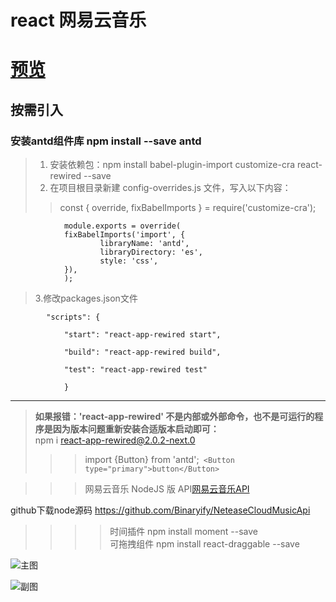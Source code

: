 # react 网易云音乐
# [预览](http://zy.taizzpx.com)       
## 按需引入
   ### 安装antd组件库  npm install --save antd
> 1. 安装依赖包：npm install babel-plugin-import customize-cra react-rewired --save
> 2. 在项目根目录新建 config-overrides.js 文件，写入以下内容：
>> const { override, fixBabelImports } = require('customize-cra'); 

                module.exports = override(
                fixBabelImports('import', {
                        libraryName: 'antd',
                        libraryDirectory: 'es',
                        style: 'css',
                }),
                );    
>3.修改packages.json文件

            "scripts": {

                "start": "react-app-rewired start",

                "build": "react-app-rewired build",

                "test": "react-app-rewired test"

                }
--------------------------------
>**如果报错：'react-app-rewired' 不是内部或外部命令，也不是可运行的程序是因为版本问题重新安装合适版本启动即可：**  
npm i react-app-rewired@2.0.2-next.0 
>>>   import {Button}  from 'antd';` <Button type="primary">button</Button>`

>>>  网易云音乐 NodeJS 版 API[网易云音乐API](https://neteasecloudmusicapi.vercel.app/#/ "网易云音乐API")

github下载node源码 https://github.com/Binaryify/NeteaseCloudMusicApi 

>>>>时间插件 npm install moment --save <br/>
>>>>可拖拽组件 npm install react-draggable --save

 ![](https://raw.githubusercontent.com/zy1280063347/image/main/react/img1.jpg?token=AIVWCOVQ4MA3Q6O5QSTGS227TDDMI "主图")


 ![](https://raw.githubusercontent.com/zy1280063347/image/main/react/img2.jpg?token=AIVWCOU433VHSOQECA42MZC7TDDV4 "副图")
